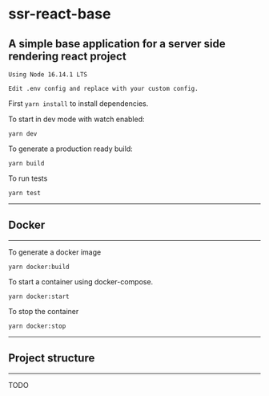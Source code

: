 # ssr-react-base
## A simple base application for a server side rendering react project
`Using Node 16.14.1 LTS`

`Edit .env config and replace with your custom config.`

First `yarn install` to install dependencies.

To start in dev mode with watch enabled:
```
yarn dev
```
To generate a production ready build:
```
yarn build
```
To run tests
```
yarn test
```
---
## Docker
---
To generate a docker image
```
yarn docker:build
```
To start a container using docker-compose.
```
yarn docker:start
```
To stop the container
```
yarn docker:stop
```

---
## Project structure
---

TODO